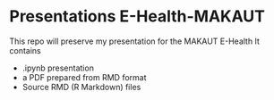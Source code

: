 # Presentations E-Health-MAKAUT 
This repo will preserve my presentation for the MAKAUT E-Health 
It contains 
- .ipynb presentation 
- a PDF prepared from RMD format 
- Source RMD (R Markdown) files 
